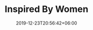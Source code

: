 ---
title: "Inspired By Women"
date: 2019-12-23T20:56:42+06:00
type: portfolio
image: "images/projects/inspiredbw.png"
category: ["Web Development - PHP"]
project_images: ["images/projects/project-details-image-one.jpg", "images/projects/project-details-image-two.jpg"]
---